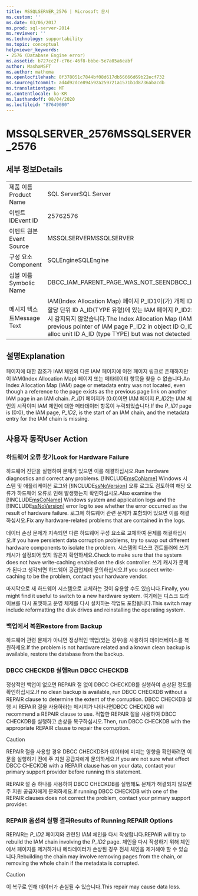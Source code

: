 ```yaml
---
title: MSSQLSERVER_2576 | Microsoft 문서
ms.custom: ''
ms.date: 03/06/2017
ms.prod: sql-server-2014
ms.reviewer: ''
ms.technology: supportability
ms.topic: conceptual
helpviewer_keywords:
- 2576 (Database Engine error)
ms.assetid: b727cc2f-c76c-46f8-bbbe-5e7a05a6eabf
author: MashaMSFT
ms.author: mathoma
ms.openlocfilehash: 8f378051c7844bf08d617db56666d69b22ecf732
ms.sourcegitcommit: ad4d92dce894592a259721a1571b1d8736abacdb
ms.translationtype: MT
ms.contentlocale: ko-KR
ms.lasthandoff: 08/04/2020
ms.locfileid: "87649080"
---
```

# <a name="mssqlserver_2576"></a><span data-ttu-id="a8883-102">MSSQLSERVER_2576</span><span class="sxs-lookup"><span data-stu-id="a8883-102">MSSQLSERVER_2576</span></span>
    
## <a name="details"></a><span data-ttu-id="a8883-103">세부 정보</span><span class="sxs-lookup"><span data-stu-id="a8883-103">Details</span></span>  
  
|||  
|-|-|  
|<span data-ttu-id="a8883-104">제품 이름</span><span class="sxs-lookup"><span data-stu-id="a8883-104">Product Name</span></span>|<span data-ttu-id="a8883-105">SQL Server</span><span class="sxs-lookup"><span data-stu-id="a8883-105">SQL Server</span></span>|  
|<span data-ttu-id="a8883-106">이벤트 ID</span><span class="sxs-lookup"><span data-stu-id="a8883-106">Event ID</span></span>|<span data-ttu-id="a8883-107">2576</span><span class="sxs-lookup"><span data-stu-id="a8883-107">2576</span></span>|  
|<span data-ttu-id="a8883-108">이벤트 원본</span><span class="sxs-lookup"><span data-stu-id="a8883-108">Event Source</span></span>|<span data-ttu-id="a8883-109">MSSQLSERVER</span><span class="sxs-lookup"><span data-stu-id="a8883-109">MSSQLSERVER</span></span>|  
|<span data-ttu-id="a8883-110">구성 요소</span><span class="sxs-lookup"><span data-stu-id="a8883-110">Component</span></span>|<span data-ttu-id="a8883-111">SQLEngine</span><span class="sxs-lookup"><span data-stu-id="a8883-111">SQLEngine</span></span>|  
|<span data-ttu-id="a8883-112">심볼 이름</span><span class="sxs-lookup"><span data-stu-id="a8883-112">Symbolic Name</span></span>|<span data-ttu-id="a8883-113">DBCC_IAM_PARENT_PAGE_WAS_NOT_SEEN</span><span class="sxs-lookup"><span data-stu-id="a8883-113">DBCC_IAM_PARENT_PAGE_WAS_NOT_SEEN</span></span>|  
|<span data-ttu-id="a8883-114">메시지 텍스트</span><span class="sxs-lookup"><span data-stu-id="a8883-114">Message Text</span></span>|<span data-ttu-id="a8883-115">IAM(Index Allocation Map) 페이지 P_ID1이(가) 개체 ID O_ID, 인덱스 ID I_ID, 파티션 ID PN_ID, 할당 단위 ID A_ID(TYPE 유형)에 있는 IAM 페이지 P_ID2의 이전 포인터에 의해 지정되었으나 검색 시 감지되지 않았습니다.</span><span class="sxs-lookup"><span data-stu-id="a8883-115">The Index Allocation Map (IAM) page P_ID1 is pointed to by the previous pointer of IAM page P_ID2 in object ID O_ID, index ID I_ID, partition ID PN_ID, alloc unit ID A_ID (type TYPE) but was not detected in the scan.</span></span>|  
  
## <a name="explanation"></a><span data-ttu-id="a8883-116">설명</span><span class="sxs-lookup"><span data-stu-id="a8883-116">Explanation</span></span>  
 <span data-ttu-id="a8883-117">페이지에 대한 참조가 IAM 체인의 다른 IAM 페이지에 이전 페이지 링크로 존재하지만 이 IAM(Index Allocation Map) 페이지 또는 메타데이터 항목을 찾을 수 없습니다.</span><span class="sxs-lookup"><span data-stu-id="a8883-117">An Index Allocation Map (IAM) page or metadata entry was not located, even though a reference to the page exists as the previous page link on another IAM page in an IAM chain.</span></span> <span data-ttu-id="a8883-118">*P_ID1* 페이지가 (0:0)이면 IAM 페이지 *P_ID2*는 IAM 체인의 시작이며 IAM 체인에 대한 메타데이터 항목이 누락되었습니다.</span><span class="sxs-lookup"><span data-stu-id="a8883-118">If the *P_ID1* page is (0:0), the IAM page, *P_ID2*, is the start of an IAM chain, and the metadata entry for the IAM chain is missing.</span></span>  
  
## <a name="user-action"></a><span data-ttu-id="a8883-119">사용자 동작</span><span class="sxs-lookup"><span data-stu-id="a8883-119">User Action</span></span>  
  
### <a name="look-for-hardware-failure"></a><span data-ttu-id="a8883-120">하드웨어 오류 찾기</span><span class="sxs-lookup"><span data-stu-id="a8883-120">Look for Hardware Failure</span></span>  
 <span data-ttu-id="a8883-121">하드웨어 진단을 실행하여 문제가 있으면 이를 해결하십시오.</span><span class="sxs-lookup"><span data-stu-id="a8883-121">Run hardware diagnostics and correct any problems.</span></span> <span data-ttu-id="a8883-122">[!INCLUDE[msCoName](../../includes/msconame-md.md)] Windows 시스템 및 애플리케이션 로그와 [!INCLUDE[ssNoVersion](../../includes/ssnoversion-md.md)] 오류 로그도 검토하여 해당 오류가 하드웨어 오류로 인해 발생했는지 확인하십시오.</span><span class="sxs-lookup"><span data-stu-id="a8883-122">Also examine the [!INCLUDE[msCoName](../../includes/msconame-md.md)] Windows system and application logs and the [!INCLUDE[ssNoVersion](../../includes/ssnoversion-md.md)] error log to see whether the error occurred as the result of hardware failure.</span></span> <span data-ttu-id="a8883-123">로그에 하드웨어 관련 문제가 포함되어 있으면 이를 해결하십시오.</span><span class="sxs-lookup"><span data-stu-id="a8883-123">Fix any hardware-related problems that are contained in the logs.</span></span>  
  
 <span data-ttu-id="a8883-124">데이터 손상 문제가 지속되면 다른 하드웨어 구성 요소로 교체하여 문제를 해결하십시오.</span><span class="sxs-lookup"><span data-stu-id="a8883-124">If you have persistent data corruption problems, try to swap out different hardware components to isolate the problem.</span></span> <span data-ttu-id="a8883-125">시스템의 디스크 컨트롤러에 쓰기 캐시가 설정되어 있지 않은지 확인하세요.</span><span class="sxs-lookup"><span data-stu-id="a8883-125">Check to make sure that the system does not have write-caching enabled on the disk controller.</span></span> <span data-ttu-id="a8883-126">쓰기 캐시가 문제가 된다고 생각되면 하드웨어 공급업체에 문의하십시오.</span><span class="sxs-lookup"><span data-stu-id="a8883-126">If you suspect write-caching to be the problem, contact your hardware vendor.</span></span>  
  
 <span data-ttu-id="a8883-127">마지막으로 새 하드웨어 시스템으로 교체하는 것이 유용할 수도 있습니다.</span><span class="sxs-lookup"><span data-stu-id="a8883-127">Finally, you might find it useful to switch to a new hardware system.</span></span> <span data-ttu-id="a8883-128">여기에는 디스크 드라이브를 다시 포맷하고 운영 체제를 다시 설치하는 작업도 포함됩니다.</span><span class="sxs-lookup"><span data-stu-id="a8883-128">This switch may include reformatting the disk drives and reinstalling the operating system.</span></span>  
  
### <a name="restore-from-backup"></a><span data-ttu-id="a8883-129">백업에서 복원</span><span class="sxs-lookup"><span data-stu-id="a8883-129">Restore from Backup</span></span>  
 <span data-ttu-id="a8883-130">하드웨어 관련 문제가 아니면 정상적인 백업(있는 경우)을 사용하여 데이터베이스를 복원하세요.</span><span class="sxs-lookup"><span data-stu-id="a8883-130">If the problem is not hardware related and a known clean backup is available, restore the database from the backup.</span></span>  
  
### <a name="run-dbcc-checkdb"></a><span data-ttu-id="a8883-131">DBCC CHECKDB 실행</span><span class="sxs-lookup"><span data-stu-id="a8883-131">Run DBCC CHECKDB</span></span>  
 <span data-ttu-id="a8883-132">정상적인 백업이 없으면 REPAIR 절 없이 DBCC CHECKDB를 실행하여 손상된 정도를 확인하십시오.</span><span class="sxs-lookup"><span data-stu-id="a8883-132">If no clean backup is available, run DBCC CHECKDB without a REPAIR clause to determine the extent of the corruption.</span></span> <span data-ttu-id="a8883-133">DBCC CHECKDB 실행 시 REPAIR 절을 사용하라는 메시지가 나타나면</span><span class="sxs-lookup"><span data-stu-id="a8883-133">DBCC CHECKDB will recommend a REPAIR clause to use.</span></span> <span data-ttu-id="a8883-134">적합한 REPAIR 절을 사용하여 DBCC CHECKDB를 실행하고 손상을 복구하십시오.</span><span class="sxs-lookup"><span data-stu-id="a8883-134">Then, run DBCC CHECKDB with the appropriate REPAIR clause to repair the corruption.</span></span>  
  
> [!CAUTION]  
>  <span data-ttu-id="a8883-135">REPAIR 절을 사용할 경우 DBCC CHECKDB가 데이터에 미치는 영향을 확인하려면 이 문을 실행하기 전에 주 지원 공급자에게 문의하세요.</span><span class="sxs-lookup"><span data-stu-id="a8883-135">If you are not sure what effect DBCC CHECKDB with a REPAIR clause has on your data, contact your primary support provider before running this statement.</span></span>  
  
 <span data-ttu-id="a8883-136">REPAIR 절 중 하나를 사용하여 DBCC CHECKDB를 실행해도 문제가 해결되지 않으면 주 지원 공급자에게 문의하세요.</span><span class="sxs-lookup"><span data-stu-id="a8883-136">If running DBCC CHECKDB with one of the REPAIR clauses does not correct the problem, contact your primary support provider.</span></span>  
  
### <a name="results-of-running-repair-options"></a><span data-ttu-id="a8883-137">REPAIR 옵션의 실행 결과</span><span class="sxs-lookup"><span data-stu-id="a8883-137">Results of Running REPAIR Options</span></span>  
 <span data-ttu-id="a8883-138">REPAIR는 *P_ID2* 페이지와 관련된 IAM 체인을 다시 작성합니다.</span><span class="sxs-lookup"><span data-stu-id="a8883-138">REPAIR will try to rebuild the IAM chain involving the *P_ID2* page.</span></span> <span data-ttu-id="a8883-139">체인을 다시 작성하기 위해 체인에서 페이지를 제거하거나 메타데이터가 손상된 경우 전체 체인을 제거해야 할 수 있습니다.</span><span class="sxs-lookup"><span data-stu-id="a8883-139">Rebuilding the chain may involve removing pages from the chain, or removing the whole chain if the metadata is corrupted.</span></span>  
  
> [!CAUTION]  
>  <span data-ttu-id="a8883-140">이 복구로 인해 데이터가 손실될 수 있습니다.</span><span class="sxs-lookup"><span data-stu-id="a8883-140">This repair may cause data loss.</span></span>  
  
  
